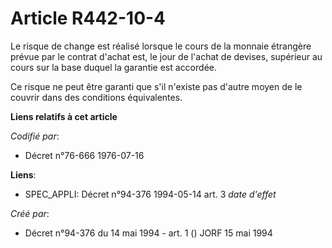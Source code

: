 # Article R442-10-4

Le risque de change est réalisé lorsque le cours de la monnaie étrangère prévue par le contrat d'achat est, le jour de
l'achat de devises, supérieur au cours sur la base duquel la garantie est accordée.

Ce risque ne peut être garanti que s'il n'existe pas d'autre moyen de le couvrir dans des conditions équivalentes.

**Liens relatifs à cet article**

_Codifié par_:

  - Décret n°76-666 1976-07-16

**Liens**:

  - SPEC_APPLI: Décret n°94-376 1994-05-14 art. 3 *date d'effet*

_Créé par_:

  - Décret n°94-376 du 14 mai 1994 - art. 1 () JORF 15 mai 1994
